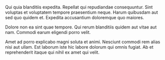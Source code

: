 Qui quia blanditiis expedita. Repellat qui repudiandae consequuntur. Sint voluptas et voluptatem tempore praesentium neque. Harum quibusdam aut sed quo quidem et. Expedita accusantium doloremque quo maiores.
 Dolore non ea sint quae tempore. Qui rerum blanditiis quidem aut vitae aut nam. Commodi earum eligendi porro velit.
 Amet ad porro explicabo magni soluta et animi. Nesciunt commodi rem alias nisi aut ullam. Est laborum iste hic labore dolorum qui omnis fugiat. Ab et reprehenderit itaque qui nihil ex amet qui velit.